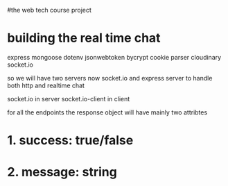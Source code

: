 #the web tech course project


# building the real time chat


express mongoose dotenv jsonwebtoken bycrypt cookie parser cloudinary socket.io


so we will have two servers now socket.io and express server to handle both http and realtime chat

socket.io in server
socket.io-client in client




for all the endpoints the response object will have mainly two attribtes


# 1. success: true/false
# 2. message: string